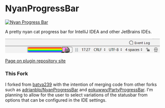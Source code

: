 NyanProgressBar
===============

[![Nyan Progress Bar](https://img.shields.io/jetbrains/plugin/d/8575.svg)](https://plugins.jetbrains.com/plugin/8575)

A pretty nyan cat progress bar for IntelliJ IDEA and other JetBrains IDEs.

![screenshot](.readme/nyan-statusbar.png)

[Page on plugin repository site](https://plugins.jetbrains.com/plugin/8575-nyan-progress-bar)

### This Fork

I forked from [batya239](https://github.com/batya239/NyanProgressBar) with the intention of merging code from other forks such as [adrianblp/NyanProgressBar](https://github.com/adrianblp/NyanProgressBar) and [eokuwwy/PartyProgressBar](https://github.com/eokuwwy/PartyProgressBar). I'm planning to allow for the user to select variations of the statusbar from options that can be configured in the IDE settings.
